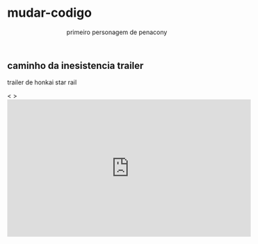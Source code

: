 # mudar-codigo

<header> primeiro personagem de penacony </header>
<section class="chamada">
<div class="chamada-texto">
<h1> caminho da inesistencia trailer </h1>
<p> trailer de honkai star rail </p>
</div> <div> < ><iframe width="560" height="315" src="https://www.youtube.com/embed/IQQPDPAvxTg?si=lZB8w-OtGp2TJzVs" title="YouTube video player" frameborder="0" allow="accelerometer; autoplay; clipboard-write; encrypted-media; gyroscope; picture-in-picture; web-share" referrerpolicy="strict-origin-when-cross-origin" allowfullscreen></iframe>
 </div> 
</section>